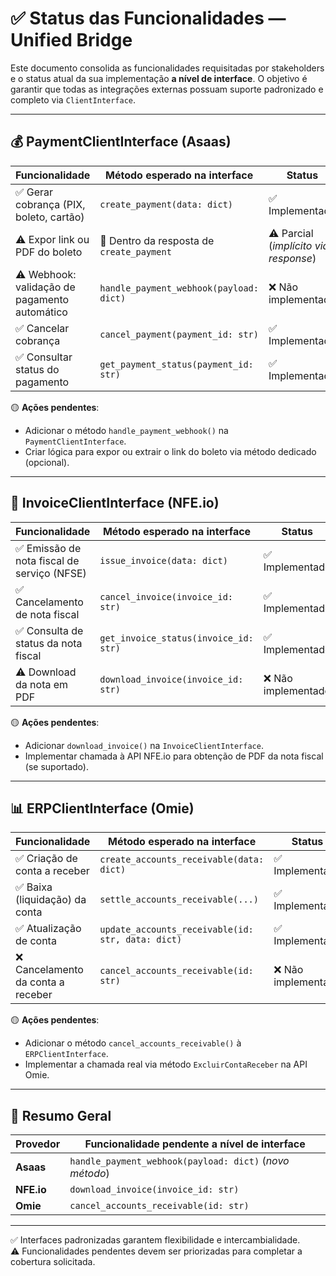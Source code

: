 # ✅ Status das Funcionalidades — Unified Bridge

Este documento consolida as funcionalidades requisitadas por stakeholders e o status atual da sua implementação **a nível de interface**. O objetivo é garantir que todas as integrações externas possuam suporte padronizado e completo via `ClientInterface`.

---

## 💰 PaymentClientInterface (Asaas)

| Funcionalidade                                     | Método esperado na interface             | Status         |
|---------------------------------------------------|------------------------------------------|----------------|
| ✅ Gerar cobrança (PIX, boleto, cartão)           | `create_payment(data: dict)`             | ✅ Implementado |
| ⚠️ Expor link ou PDF do boleto                    | 🔸 Dentro da resposta de `create_payment` | ⚠️ Parcial (*implícito via response*) |
| ⚠️ Webhook: validação de pagamento automático     | `handle_payment_webhook(payload: dict)`  | ❌ Não implementado |
| ✅ Cancelar cobrança                              | `cancel_payment(payment_id: str)`        | ✅ Implementado |
| ✅ Consultar status do pagamento                  | `get_payment_status(payment_id: str)`    | ✅ Implementado |

🟡 **Ações pendentes**:
- Adicionar o método `handle_payment_webhook()` na `PaymentClientInterface`.
- Criar lógica para expor ou extrair o link do boleto via método dedicado (opcional).

---

## 🧾 InvoiceClientInterface (NFE.io)

| Funcionalidade                                   | Método esperado na interface             | Status         |
|--------------------------------------------------|------------------------------------------|----------------|
| ✅ Emissão de nota fiscal de serviço (NFSE)      | `issue_invoice(data: dict)`              | ✅ Implementado |
| ✅ Cancelamento de nota fiscal                   | `cancel_invoice(invoice_id: str)`        | ✅ Implementado |
| ✅ Consulta de status da nota fiscal             | `get_invoice_status(invoice_id: str)`    | ✅ Implementado |
| ⚠️ Download da nota em PDF                       | `download_invoice(invoice_id: str)`      | ❌ Não implementado |

🟡 **Ações pendentes**:
- Adicionar `download_invoice()` na `InvoiceClientInterface`.
- Implementar chamada à API NFE.io para obtenção de PDF da nota fiscal (se suportado).

---

## 📊 ERPClientInterface (Omie)

| Funcionalidade                                         | Método esperado na interface                   | Status         |
|--------------------------------------------------------|--------------------------------------------------|----------------|
| ✅ Criação de conta a receber                          | `create_accounts_receivable(data: dict)`        | ✅ Implementado |
| ✅ Baixa (liquidação) da conta                         | `settle_accounts_receivable(...)`               | ✅ Implementado |
| ✅ Atualização de conta                                | `update_accounts_receivable(id: str, data: dict)` | ✅ Implementado |
| ❌ Cancelamento da conta a receber                     | `cancel_accounts_receivable(id: str)`           | ❌ Não implementado |

🟡 **Ações pendentes**:
- Adicionar o método `cancel_accounts_receivable()` à `ERPClientInterface`.
- Implementar a chamada real via método `ExcluirContaReceber` na API Omie.

---

## 📌 Resumo Geral

| Provedor | Funcionalidade pendente a nível de interface |
|----------|-----------------------------------------------|
| **Asaas** | `handle_payment_webhook(payload: dict)` (*novo método*) |
| **NFE.io** | `download_invoice(invoice_id: str)` |
| **Omie** | `cancel_accounts_receivable(id: str)` |

---

✅ Interfaces padronizadas garantem flexibilidade e intercambialidade.  
⚠️ Funcionalidades pendentes devem ser priorizadas para completar a cobertura solicitada.

